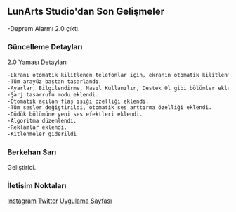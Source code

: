 ## LunArts Studio'dan Son Gelişmeler

-Deprem Alarmı 2.0 çıktı.

### Güncelleme Detayları

2.0 Yaması Detayları

```markdown
-Ekranı otomatik kilitlenen telefonlar için, ekranın otomatik kilitlenmesi uygulama içerisinde devre dışı bırakıldı.
-Tüm arayüz baştan tasarlandı.
-Ayarlar, Bilgilendirme, Nasıl Kullanılır, Destek Ol gibi bölümler eklendi.
-Şarj tasarrufu modu eklendi.
-Otomatik açılan flaş ışığı özelliği eklendi.
-Tüm sesler değiştirildi, otomatik ses arttırma özelliği eklendi.
-Düdük bölümüne yeni ses efektleri eklendi.
-Algoritma düzenlendi.
-Reklamlar eklendi.
-Kitlenmeler giderildi
```


### Berkehan Sarı

Geliştirici.

### İletişim Noktaları

[Instagram](https://www.instagram.com/studiolunarts/)
[Twitter](https://twitter.com/LunartsStudio)
[Uygulama Sayfası](https://play.google.com/store/apps/details?id=com.berkehansari.depremalarm)
